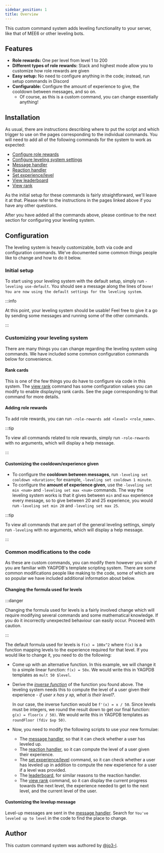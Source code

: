 ```yaml
---
sidebar_position: 1
title: Overview
---
```


This custom command system adds leveling functionality to your server, like that of MEE6 or other leveling bots.

## Features

- **Role rewards:** One per level from level 1 to 200
- **Different types of role rewards:** Stack and highest mode allow you to customize how role rewards are given
- **Easy setup:** No need to configure anything in the code; instead, run setup commands in Discord
- **Configurable:** Configure the amount of experience to give, the cooldown between messages, and so on.
  - Of course, as this is a custom command, you can change essentially anything!

## Installation

As usual, there are instructions describing where to put the script and which trigger to use on the pages corresponding to the individual commands. You will need to add all of the following commands for the system to work as expected:

- [Configure role rewards](configure-role-rewards)
- [Configure leveling system settings](configure-settings)
- [Message handler](message-handler)
- [Reaction handler](reaction-handler)
- [Set experience/level](set-xp)
- [View leaderboard](view-leaderboard)
- [View rank](view-rank)

As the initial setup for these commands is fairly straightforward, we'll leave it at that. Please refer to the instructions in the pages linked above if you have any other questions.

After you have added all the commands above, please continue to the next section for configuring your leveling system.

## Configuration

The leveling system is heavily customizable, both via code and configuration commands. We've documented some common things people like to change and how to do it below.

### Initial setup

To start using your leveling system with the default setup, simply run `-leveling use-default`. You should see a message along the lines of `Done! You are now using the default settings for the leveling system`.

:::info

At this point, your leveling system should be usable! Feel free to give it a go by sending some messages and running some of the other commands.

:::

### Customizing your leveling system

There are many things you can change regarding the leveling system using commands. We have included some common configuration commands below for convenience.

#### Rank cards

This is one of the few things you do have to configure via code in this system. The [view rank](view-rank) command has some configuration values you can modify to enable displaying rank cards. See the page corresponding to that command for more details.

#### Adding role rewards

To add role rewards, you can run `-role-rewards add <level> <role_name>`.

:::tip

To view all commands related to role rewards, simply run `-role-rewards` with no arguments, which will display a help message.

:::

#### Customizing the cooldown/experience given

- To configure the **cooldown between messages**, run `-leveling set cooldown <duration>`; for example, `-leveling set cooldown 1 minute`.
- To configure the **amount of experience given**, use the `-leveling set min <num>` and `-leveling set max <num>` commands. The way the leveling system works is that it gives between `min` and `max` experience every message, so to give between 20 and 25 experience, you would run `-leveling set min 20` and `-leveling set max 25`.

:::tip

To view all commands that are part of the general leveling settings, simply run `-leveling` with no arguments, which will display a help message.

:::

### Common modifications to the code

As these are custom commands, you can modify them however you wish if you are familiar with YAGPDB's template scripting system. There are some common modifications people like making to the code, some of which are so popular we have included additional information about below.

#### Changing the formula used for levels

:::danger

Changing the formula used for levels is a fairly involved change which will require modifying several commands and some mathematical knowledge. If you do it incorrectly unexpected behaviour can easily occur. Proceed with caution.

:::

The default formula used for levels is `f(x) = 100x^2` where `f(x)` is a function mapping levels to the experience required for that level. If you would like to change it, you need to do the following:

- Come up with an alternative function. In this example, we will change it to a simple linear function: `f(x) = 50x`. We would write this in YAGPDB templates as `mult 50 $level`.

- Derive the [_inverse function_](https://en.wikipedia.org/wiki/Inverse_function) of the function you found above. The leveling system needs this to compute the level of a user given their experience - _if user x has y xp, what is their level?_.

  In our case, the inverse function would be `f'(x) = x / 50`. Since levels must be integers, we round the result down to get our final function: `g(x) = floor(x / 50)`. We would write this in YAGPDB templates as `roundFloor (fdiv $xp 50)`.

- Now, you need to modify the following scripts to use your new formulae:
  - The [message handler](message-handler), so that it can check whether a user has leveled up.
  - The [reaction handler](reaction-handler), so it can compute the level of a user given their experience.
  - The [set experience/level](set-xp) command, so it can check whether a user has leveled up in addition to compute the new experience for a user if a level was provided.
  - The [leaderboard](view-leaderboard), for similar reasons to the reaction handler.
  - The [view rank](view-rank) command, so it can display the current progress towards the next level, the experience needed to get to the next level, and the current level of the user.

#### Customizing the levelup message

Level-up messages are sent in the [message handler](message-handler). Search for `You've leveled up to level` in the code to find the place to change.

## Author

This custom command system was authored by [@jo3-l](https://github.com/jo3-l).
